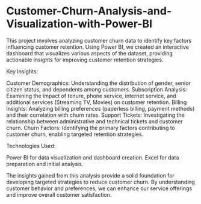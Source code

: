 # Customer-Churn-Analysis-and-Visualization-with-Power-BI
This project involves analyzing customer churn data to identify key factors influencing customer retention. Using Power BI, we created an interactive dashboard that visualizes various aspects of the dataset, providing actionable insights for improving customer retention strategies.

Key Insights:

Customer Demographics: Understanding the distribution of gender, senior citizen status, and dependents among customers.
Subscription Analysis: Examining the impact of tenure, phone service, internet service, and additional services (Streaming TV, Movies) on customer retention.
Billing Insights: Analyzing billing preferences (paperless billing, payment methods) and their correlation with churn rates.
Support Tickets: Investigating the relationship between administrative and technical tickets and customer churn.
Churn Factors: Identifying the primary factors contributing to customer churn, enabling targeted retention strategies.

Technologies Used:

Power BI for data visualization and dashboard creation.
Excel for data preparation and initial analysis.

The insights gained from this analysis provide a solid foundation for developing targeted strategies to reduce customer churn. By understanding customer behavior and preferences, we can enhance our service offerings and improve overall customer satisfaction.

